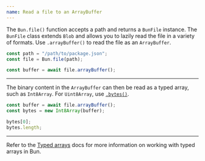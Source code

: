 ```yaml
---
name: Read a file to an ArrayBuffer
---
```


The `Bun.file()` function accepts a path and returns a `BunFile` instance. The `BunFile` class extends `Blob` and allows you to lazily read the file in a variety of formats. Use `.arrayBuffer()` to read the file as an `ArrayBuffer`.

```ts
const path = "/path/to/package.json";
const file = Bun.file(path);

const buffer = await file.arrayBuffer();
```

---

The binary content in the `ArrayBuffer` can then be read as a typed array, such as `Int8Array`. For `Uint8Array`, use [`.bytes()`](./uint8array).

```ts
const buffer = await file.arrayBuffer();
const bytes = new Int8Array(buffer);

bytes[0];
bytes.length;
```

---

Refer to the [Typed arrays](https://bun.com/docs/api/binary-data#typedarray) docs for more information on working with typed arrays in Bun.
